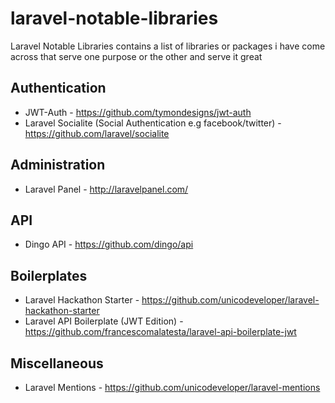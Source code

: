 # laravel-notable-libraries
Laravel Notable Libraries contains a list of libraries or packages i have come across that serve one purpose or the other and serve it great

## Authentication
* JWT-Auth - https://github.com/tymondesigns/jwt-auth
* Laravel Socialite (Social Authentication e.g facebook/twitter) - https://github.com/laravel/socialite

## Administration
* Laravel Panel - http://laravelpanel.com/

## API
* Dingo API - https://github.com/dingo/api

## Boilerplates
* Laravel Hackathon Starter - https://github.com/unicodeveloper/laravel-hackathon-starter
* Laravel API Boilerplate (JWT Edition) - https://github.com/francescomalatesta/laravel-api-boilerplate-jwt

## Miscellaneous
* Laravel Mentions - https://github.com/unicodeveloper/laravel-mentions
